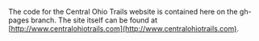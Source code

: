 The code for the Central Ohio Trails website is contained here on the gh-pages branch.  The site itself can be found at [http://www.centralohiotrails.com](http://www.centralohiotrails.com).
